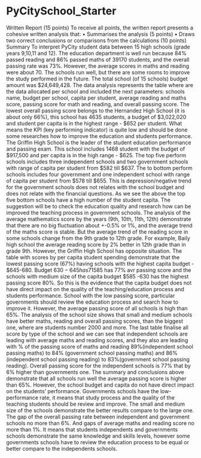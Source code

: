 # PyCitySchool_Starter
Written Report (15 points)
To receive all points, the written report presents a cohesive written analysis that:
•	Summarises the analysis (5 points)
•	Draws two correct conclusions or comparisons from the calculations (10 points)
Summary
To interpret PyCity student data between 15 high schools (grade years 9,10,11 and 12). The education department is well run because 84% passed reading and 86% passed maths of 39170 students, and the overall passing rate was 73%.  However, the average scores in maths and reading were about 70. The schools run well, but there are some rooms to improve the study performed in the future. The total school (of 15 schools) budget amount was $24,649,428. 
The data analysis represents the table where are the data allocated per school and included the next parameters: schools name, budget per school, capita per student, average reading and maths score, passing score for math and reading, and overall passing score. 
The lowest overall passing score belongs to the Hernandez High School (it is about only 66%), this school has 4635 students, a budget of $3,022,020 and student per capita is in the highest range - $652 per student.  What means the KPI (key performing indicator) is quite low and should be done some researches how to improve the education and students performance.
The Griffin High School  is the leader of the student education performance and passing exam. This school includes 1468 student with the budget of $917,500 and per capita is in the high range - $625. 
The top five perform schools includes three independent schools and two government schools with range of capita per student from $582 till $637. The to bottom perform schools includes four government and one independent school with range of capita per student from $578 till $655.  This is depression/negative trend for the government schools does not relates with the school budget and does not relate with the financial questions. As we see the above the top five bottom schools have a high number of the student capita.  The suggestion will be to check the education quality and research how can be improved the teaching process in government schools. 
The analysis of the average mathematics score by the years (9th, 10th, 11th, 12th) demonstrate that there are no big fluctuation about +-0.5% or 1%, and the average trend of the maths score  is stable. But the average trend of the reading score in some schools change from the 9th grade to 12th grade.  For example, Baily high school the average reading score by 2%  better in 12th grade than in grade 9th. However, the Griffin High School has opposite situation. 
The table with scores by per capita student spending demonstrate that the lowest passing score (67%) having schools with the highest capita budget - $645-680. Budget $630-645 has 71% avr passing score, budget <$585 has 77% avr passing score and the schools with medium size of the capita budget $585 -630 has the highest passing score 80%. So this is the evidence that the capita budget does not have direct impact on the quality of the teaching/education process and students performance. School with the low passing score, particular governments should review the education process and search how to improve it. However, the average passing score of all schools is high than 65%. 
The analysis of the school size shows that small and medium schools have better maths, reading and overall passing scores, than the biggest one, where are students number 2000 and more. 
The last table finalise all score by type of the school and we can see that independent schools  are leading with average maths and reading scores, and they also are leading with % of the passing score of maths and reading 89%(independent school passing maths) to 84% (government school passing maths) and 86%(independent school passing reading) to 83%(government school passing reading). Overall passing score for the independent schools is 77% that by 6% higher than governments one. 
The summary and conclusions above demonstrate that all schools run well the average passing score is higher than 65%. However, the school budget and capita do not have direct impact on the students’ performance. Governments schools have the low-performance rate, it means that study process and the quality of the teaching students should be review and improve.  The small and medium size of the schools demonstrate the better results compare to the large one. The gap of the overall passing rate between independent and government schools no more than 6%. And gaps of average maths and reading score no more than 1%. It means that students independents and governments schools demonstrate the same knowledge and skills levels, however some governments schools have to review the education process to be equal or better compare to the independents schools.  
